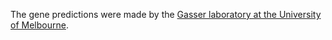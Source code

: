 [//]: # (Created by ./bin/manage_files.pl from ./species/Trichinella_pseudospiralis/ISS141PRJNA257433/Trichinella_pseudospiralis_ISS141PRJNA257433.annotation.html on Mon Jul  6 10:05:56 2020)
The gene predictions were made by the [Gasser laboratory at the University of Melbourne](http://www.gasserlab.org/).
